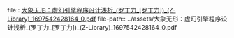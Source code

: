file:: [大象无形：虚幻引擎程序设计浅析_(罗丁力_[罗丁力])_(Z-Library)_1697542428164_0.pdf](../assets/大象无形：虚幻引擎程序设计浅析_(罗丁力_[罗丁力])_(Z-Library)_1697542428164_0.pdf)
file-path:: ../assets/大象无形：虚幻引擎程序设计浅析_(罗丁力_[罗丁力])_(Z-Library)_1697542428164_0.pdf
